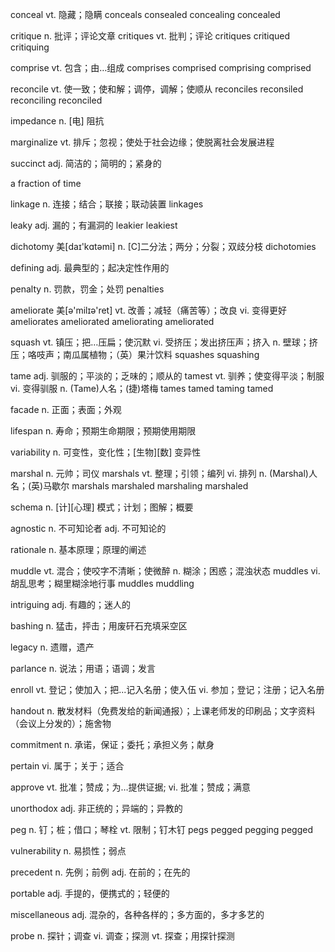 conceal vt. 隐藏；隐瞒 conceals consealed concealing concealed

critique n. 批评；评论文章 critiques vt. 批判；评论 critiques critiqued critiquing

comprise vt. 包含；由…组成 comprises comprised comprising comprised

reconcile vt. 使一致；使和解；调停，调解；使顺从 reconciles reconsiled reconciling reconciled

impedance n. [电] 阻抗

marginalize vt. 排斥；忽视；使处于社会边缘；使脱离社会发展进程

succinct adj. 简洁的；简明的；紧身的

a fraction of time

linkage n. 连接；结合；联接；联动装置 linkages

leaky adj. 漏的；有漏洞的 leakier leakiest

dichotomy 美[daɪ'kɑtəmi] n. [C]二分法；两分；分裂；双歧分枝 dichotomies

defining adj. 最典型的；起决定性作用的

penalty n. 罚款，罚金；处罚 penalties

ameliorate 美[ə'milɪə'ret] vt. 改善；减轻（痛苦等）；改良 vi. 变得更好 ameliorates ameliorated ameliorating ameliorated

squash vt. 镇压；把…压扁；使沉默 vi. 受挤压；发出挤压声；挤入 n. 壁球；挤压；咯吱声；南瓜属植物；（英）果汁饮料 squashes squashing

tame adj. 驯服的；平淡的；乏味的；顺从的 tamest vt. 驯养；使变得平淡；制服 vi. 变得驯服 n. (Tame)人名；(捷)塔梅 tames tamed taming tamed

facade n. 正面；表面；外观

lifespan n. 寿命；预期生命期限；预期使用期限

variability n. 可变性，变化性；[生物][数] 变异性

marshal n. 元帅；司仪 marshals vt. 整理；引领；编列 vi. 排列 n. (Marshal)人名；(英)马歇尔 marshals marshaled marshaling marshaled

schema n. [计][心理] 模式；计划；图解；概要

agnostic n. 不可知论者 adj. 不可知论的

rationale n. 基本原理；原理的阐述

muddle vt. 混合；使咬字不清晰；使微醉 n. 糊涂；困惑；混浊状态 muddles vi. 胡乱思考；糊里糊涂地行事 muddles muddling

intriguing adj. 有趣的；迷人的

bashing n. 猛击，抨击；用废矸石充填采空区

legacy n. 遗赠，遗产

parlance n. 说法；用语；语调；发言

enroll vt. 登记；使加入；把...记入名册；使入伍 vi. 参加；登记；注册；记入名册

handout n. 散发材料（免费发给的新闻通报）；上课老师发的印刷品；文字资料 （会议上分发的）；施舍物

commitment n. 承诺，保证；委托；承担义务；献身

pertain vi. 属于；关于；适合

approve vt. 批准；赞成；为…提供证据; vi. 批准；赞成；满意

unorthodox adj. 非正统的；异端的；异教的

peg n. 钉；桩；借口；琴栓 vt. 限制；钉木钉 pegs pegged pegging pegged

vulnerability n. 易损性；弱点

precedent n. 先例；前例 adj. 在前的；在先的

portable adj. 手提的，便携式的；轻便的

miscellaneous adj. 混杂的，各种各样的；多方面的，多才多艺的

probe n. 探针；调查 vi. 调查；探测 vt. 探查；用探针探测
